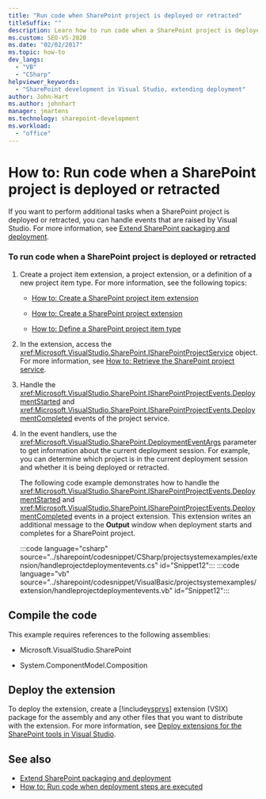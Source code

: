 ```yaml
---
title: "Run code when SharePoint project is deployed or retracted"
titleSuffix: ""
description: Learn how to run code when a SharePoint project is deployed or retracted so that you can handle events that are raised by Visual Studio.
ms.custom: SEO-VS-2020
ms.date: "02/02/2017"
ms.topic: how-to
dev_langs:
  - "VB"
  - "CSharp"
helpviewer_keywords:
  - "SharePoint development in Visual Studio, extending deployment"
author: John-Hart
ms.author: johnhart
manager: jmartens
ms.technology: sharepoint-development
ms.workload:
  - "office"
---
```

# How to: Run code when a SharePoint project is deployed or retracted
  If you want to perform additional tasks when a SharePoint project is deployed or retracted, you can handle events that are raised by Visual Studio. For more information, see [Extend SharePoint packaging and deployment](../sharepoint/extending-sharepoint-packaging-and-deployment.md).

### To run code when a SharePoint project is deployed or retracted

1. Create a project item extension, a project extension, or a definition of a new project item type. For more information, see the following topics:

   - [How to: Create a SharePoint project item extension](../sharepoint/how-to-create-a-sharepoint-project-item-extension.md)

   - [How to: Create a SharePoint project extension](../sharepoint/how-to-create-a-sharepoint-project-extension.md)

   - [How to: Define a SharePoint project item type](../sharepoint/how-to-define-a-sharepoint-project-item-type.md)

2. In the extension, access the <xref:Microsoft.VisualStudio.SharePoint.ISharePointProjectService> object. For more information, see [How to: Retrieve the SharePoint project service](../sharepoint/how-to-retrieve-the-sharepoint-project-service.md).

3. Handle the <xref:Microsoft.VisualStudio.SharePoint.ISharePointProjectEvents.DeploymentStarted> and <xref:Microsoft.VisualStudio.SharePoint.ISharePointProjectEvents.DeploymentCompleted> events of the project service.

4. In the event handlers, use the <xref:Microsoft.VisualStudio.SharePoint.DeploymentEventArgs> parameter to get information about the current deployment session. For example, you can determine which project is in the current deployment session and whether it is being deployed or retracted.

   The following code example demonstrates how to handle the <xref:Microsoft.VisualStudio.SharePoint.ISharePointProjectEvents.DeploymentStarted> and <xref:Microsoft.VisualStudio.SharePoint.ISharePointProjectEvents.DeploymentCompleted> events in a project extension. This extension writes an additional message to the **Output** window when deployment starts and completes for a SharePoint project.

   :::code language="csharp" source="../sharepoint/codesnippet/CSharp/projectsystemexamples/extension/handleprojectdeploymentevents.cs" id="Snippet12":::
   :::code language="vb" source="../sharepoint/codesnippet/VisualBasic/projectsystemexamples/extension/handleprojectdeploymentevents.vb" id="Snippet12":::

## Compile the code
 This example requires references to the following assemblies:

- Microsoft.VisualStudio.SharePoint

- System.ComponentModel.Composition

## Deploy the extension
 To deploy the extension, create a [!include[vsprvs](../sharepoint/includes/vsprvs-md.md)] extension (VSIX) package for the assembly and any other files that you want to distribute with the extension. For more information, see [Deploy extensions for the SharePoint tools in Visual Studio](../sharepoint/deploying-extensions-for-the-sharepoint-tools-in-visual-studio.md).

## See also
- [Extend SharePoint packaging and deployment](../sharepoint/extending-sharepoint-packaging-and-deployment.md)
- [How to: Run code when deployment steps are executed](../sharepoint/how-to-run-code-when-deployment-steps-are-executed.md)
